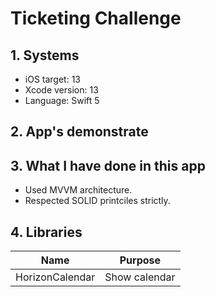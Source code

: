 # Ticketing Challenge

## 1. Systems
- iOS target: 13
- Xcode version: 13
- Language: Swift 5

## 2. App's demonstrate

## 3. What I have done in this app

* Used MVVM architecture.
* Respected SOLID printciles strictly.

## 4. Libraries
| Name | Purpose |
| ------------- |-------------|
| HorizonCalendar | Show calendar |
